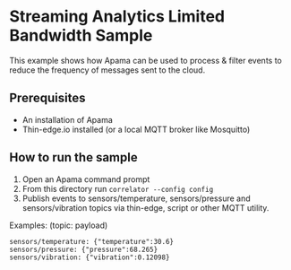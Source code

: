 # Streaming Analytics Limited Bandwidth Sample

This example shows how Apama can be used to process & filter events to reduce
the frequency of messages sent to the cloud.

## Prerequisites
* An installation of Apama
* Thin-edge.io installed (or a local MQTT broker like Mosquitto)

## How to run the sample
1. Open an Apama command prompt
2. From this directory run `correlator --config config`
3. Publish events to sensors/temperature, sensors/pressure and 
sensors/vibration topics via thin-edge, script or other MQTT utility.

Examples: (topic: payload)
```
sensors/temperature: {"temperature":30.6}
sensors/pressure: {"pressure":68.265}
sensors/vibration: {"vibration":0.12098}
```
